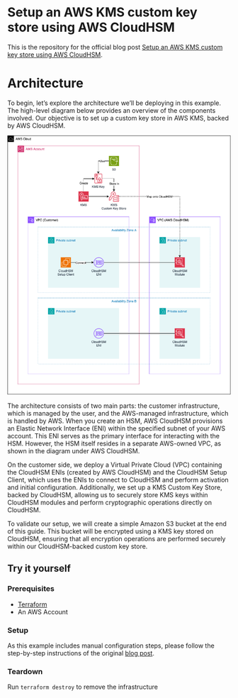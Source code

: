 # Setup an AWS KMS custom key store using AWS CloudHSM

This is the repository for the official blog post [Setup an AWS KMS custom key store using AWS CloudHSM](https://www.hendrikhagen.com/blog/kms-custom-key-store/).

# Architecture

To begin, let’s explore the architecture we’ll be deploying in this example. The high-level diagram below provides an overview of the components involved. Our objective is to set up a custom key store in AWS KMS, backed by AWS CloudHSM.

![Architecture](media/architecture.png)

The architecture consists of two main parts: the customer infrastructure, which is managed by the user, and the AWS-managed infrastructure, which is handled by AWS. When you create an HSM, AWS CloudHSM provisions an Elastic Network Interface (ENI) within the specified subnet of your AWS account. This ENI serves as the primary interface for interacting with the HSM. However, the HSM itself resides in a separate AWS-owned VPC, as shown in the diagram under AWS CloudHSM.

On the customer side, we deploy a Virtual Private Cloud (VPC) containing the CloudHSM ENIs (created by AWS CloudHSM) and the CloudHSM Setup Client, which uses the ENIs to connect to CloudHSM and perform activation and initial configuration. Additionally, we set up a KMS Custom Key Store, backed by CloudHSM, allowing us to securely store KMS keys within CloudHSM modules and perform cryptographic operations directly on CloudHSM.

To validate our setup, we will create a simple Amazon S3 bucket at the end of this guide. This bucket will be encrypted using a KMS key stored on CloudHSM, ensuring that all encryption operations are performed securely within our CloudHSM-backed custom key store.

## Try it yourself

### Prerequisites

- [Terraform](https://developer.hashicorp.com/terraform/downloads)
- An AWS Account

### Setup

As this example includes manual configuration steps, please follow the step-by-step instructions of the original [blog post](https://www.hendrikhagen.com/blog/kms-custom-key-store/).

### Teardown

Run `terraform destroy` to remove the infrastructure
